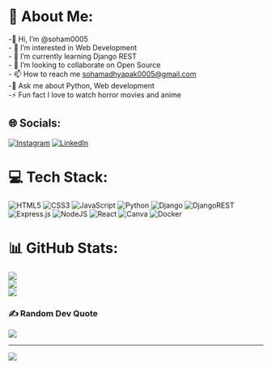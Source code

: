 # 💫 About Me:
-👋 Hi, I’m @soham0005<br>- 👀 I’m interested in Web Development<br>- 🌱 I’m currently learning Django REST<br>- 💞️ I’m looking to collaborate on Open Source<br>- 📫 How to reach me sohamadhyapak0005@gmail.com<br>-💬 Ask me about Python, Web development<br>-⚡ Fun fact I love to watch horror movies and anime


## 🌐 Socials:
[![Instagram](https://img.shields.io/badge/Instagram-%23E4405F.svg?logo=Instagram&logoColor=white)](https://instagram.com/soham.215) [![LinkedIn](https://img.shields.io/badge/LinkedIn-%230077B5.svg?logo=linkedin&logoColor=white)](https://linkedin.com/in/soham-adhyapak-34701a241) 

# 💻 Tech Stack:
![HTML5](https://img.shields.io/badge/html5-%23E34F26.svg?style=for-the-badge&logo=html5&logoColor=white) ![CSS3](https://img.shields.io/badge/css3-%231572B6.svg?style=for-the-badge&logo=css3&logoColor=white) ![JavaScript](https://img.shields.io/badge/javascript-%23323330.svg?style=for-the-badge&logo=javascript&logoColor=%23F7DF1E) ![Python](https://img.shields.io/badge/python-3670A0?style=for-the-badge&logo=python&logoColor=ffdd54) ![Django](https://img.shields.io/badge/django-%23092E20.svg?style=for-the-badge&logo=django&logoColor=white) ![DjangoREST](https://img.shields.io/badge/DJANGO-REST-ff1709?style=for-the-badge&logo=django&logoColor=white&color=ff1709&labelColor=gray) ![Express.js](https://img.shields.io/badge/express.js-%23404d59.svg?style=for-the-badge&logo=express&logoColor=%2361DAFB) ![NodeJS](https://img.shields.io/badge/node.js-6DA55F?style=for-the-badge&logo=node.js&logoColor=white) ![React](https://img.shields.io/badge/react-%2320232a.svg?style=for-the-badge&logo=react&logoColor=%2361DAFB) ![Canva](https://img.shields.io/badge/Canva-%2300C4CC.svg?style=for-the-badge&logo=Canva&logoColor=white) ![Docker](https://img.shields.io/badge/docker-%230db7ed.svg?style=for-the-badge&logo=docker&logoColor=white)
# 📊 GitHub Stats:
![](https://github-readme-stats.vercel.app/api?username=soham0005&theme=radical&hide_border=false&include_all_commits=false&count_private=false)<br/>
![](https://github-readme-streak-stats.herokuapp.com/?user=soham0005&theme=radical&hide_border=false)<br/>
![](https://github-readme-stats.vercel.app/api/top-langs/?username=soham0005&theme=radical&hide_border=false&include_all_commits=false&count_private=false&layout=compact)

### ✍️ Random Dev Quote
![](https://quotes-github-readme.vercel.app/api?type=horizontal&theme=radical)

---
[![](https://visitcount.itsvg.in/api?id=soham0005&icon=8&color=0)](https://visitcount.itsvg.in)

<!-- Proudly created with GPRM ( https://gprm.itsvg.in ) -->
